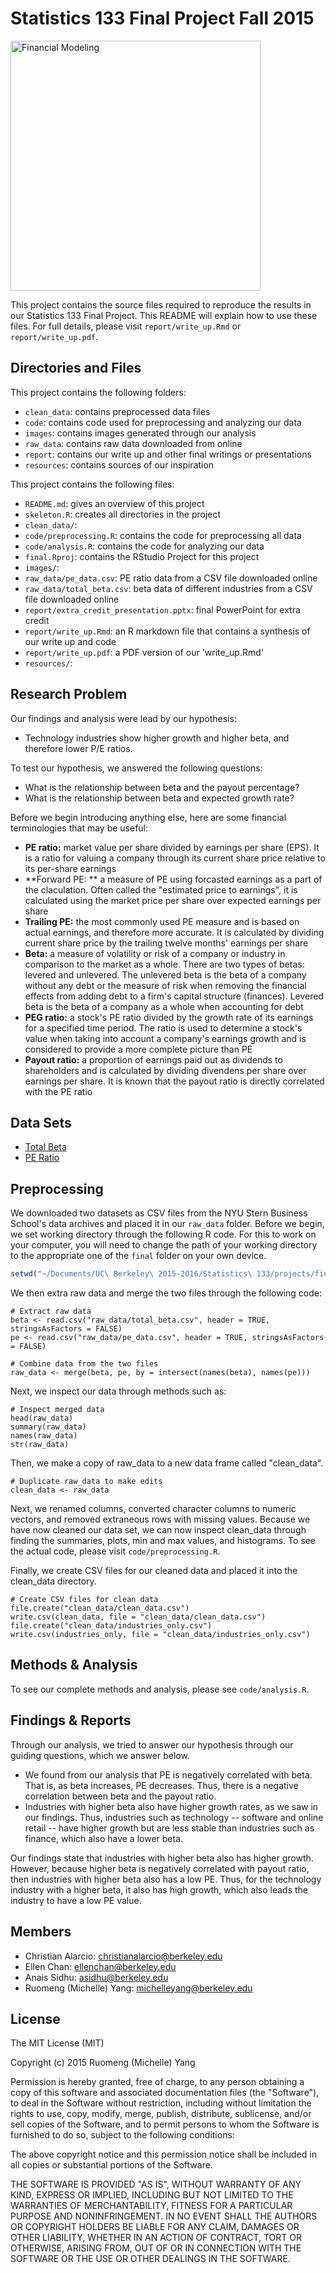 # Statistics 133 Final Project Fall 2015

<img src="http://www.hpcwire.com/wp-content/uploads/2011/02/financialmodeling.jpg" alt="Financial Modeling" height="400"/>

This project contains the source files required to reproduce the results in our Statistics 133 Final Project. This README will explain how to use these files. For full details, please visit `report/write_up.Rmd` or `report/write_up.pdf`.

## Directories and Files

This project contains the following folders:
- `clean_data`: contains preprocessed data files
- `code`: contains code used for preprocessing and analyzing our data
- `images`: contains images generated through our analysis
- `raw_data`: contains raw data downloaded from online
- `report`: contains our write up and other final writings or presentations
- `resources`: contains sources of our inspiration

This project contains the following files:
- `README.md`: gives an overview of this project
- `skeleton.R`: creates all directories in the project
- `clean_data/`:
- `code/preprocessing.R`: contains the code for preprocessing all data
- `code/analysis.R`: contains the code for analyzing our data
- `final.Rproj`: contains the RStudio Project for this project
- `images/`:
- `raw_data/pe_data.csv`: PE ratio data from a CSV file downloaded online
- `raw_data/total_beta.csv`: beta data of different industries from a CSV file downloaded online
- `report/extra_credit_presentation.pptx`: final PowerPoint for extra credit
- `report/write_up.Rmd`: an R markdown file that contains a synthesis of our write up and code
- `report/write_up.pdf`: a PDF version of our 'write_up.Rmd'
- `resources/`:

## Research Problem

Our findings and analysis were lead by our hypothesis:

- Technology industries show higher growth and higher beta, and therefore lower P/E ratios.

To test our hypothesis, we answered the following questions:

- What is the relationship between beta and the payout percentage?
- What is the relationship between beta and expected growth rate?

Before we begin introducing anything else, here are some financial terminologies that may be useful:

- **PE ratio:** market value per share divided by earnings per share (EPS). It is a ratio for valuing a company through its current share price relative to its per-share earnings
- **Forward PE: ** a measure of PE using forcasted earnings as a part of the claculation. Often called the "estimated price to earnings", it is calculated using the market price per share over expected earnings per share
- **Trailing PE:** the most commonly used PE measure and is based on actual earnings, and therefore more accurate. It is calculated by dividing current share price by the trailing twelve months' earnings per share
- **Beta:** a measure of volatility or risk of a company or industry in comparison to the market as a whole. There are two types of betas: levered and unlevered. The unlevered beta is the beta of a company without any debt or the measure of risk when removing the financial effects from adding debt to a firm's capital structure (finances). Levered beta is the beta of a company as a whole when accounting for debt
- **PEG ratio:** a stock's PE ratio divided by the growth rate of its earnings for a specified time period. The ratio is used to determine a stock's value when taking into account a company's earnings growth and is considered to provide a more complete picture than PE
- **Payout ratio:** a proportion of earnings paid out as dividends to shareholders and is calculated by dividing divendens per share over earnings per share. It is known that the payout ratio is directly correlated with the PE ratio

## Data Sets

- [Total Beta](http://people.stern.nyu.edu/adamodar/New_Home_Page/datafile/totalbeta.html/)
- [PE Ratio](http://people.stern.nyu.edu/adamodar/New_Home_Page/datafile/pedata.html/)

## Preprocessing

We downloaded two datasets as CSV files from the NYU Stern Business School's data archives and placed it in our `raw_data` folder. Before we begin, we set working directory through the following R code. For this to work on your computer, you will need to change the path of your working directory to the appropriate one of the `final` folder on your own device.

```r
setwd("~/Documents/UC\ Berkeley\ 2015-2016/Statistics\ 133/projects/final/")
```

We then extra raw data and merge the two files through the following code:

```{r}
# Extract raw data
beta <- read.csv("raw_data/total_beta.csv", header = TRUE,  stringsAsFactors = FALSE)
pe <- read.csv("raw_data/pe_data.csv", header = TRUE, stringsAsFactors = FALSE)

# Combine data from the two files
raw_data <- merge(beta, pe, by = intersect(names(beta), names(pe)))
```

Next, we inspect our data through methods such as:

```{r}
# Inspect merged data
head(raw_data)
summary(raw_data)
names(raw_data)
str(raw_data)
```

Then, we make a copy of raw_data to a new data frame called "clean_data".

```{r}
# Duplicate raw_data to make edits
clean_data <- raw_data
```

Next, we renamed columns, converted character columns to numeric vectors, and removed extraneous rows with missing values. Because we have now cleaned our data set, we can now inspect clean_data through finding the summaries, plots, min and max values, and histograms. To see the actual code, please visit `code/preprocessing.R`.

Finally, we create CSV files for our cleaned data and placed it into the clean_data directory.

```{r}
# Create CSV files for clean data
file.create("clean_data/clean_data.csv")
write.csv(clean_data, file = "clean_data/clean_data.csv")
file.create("clean_data/industries_only.csv")
write.csv(industries_only, file = "clean_data/industries_only.csv")
```

## Methods & Analysis

To see our complete methods and analysis, please see `code/analysis.R`.

## Findings & Reports

Through our analysis, we tried to answer our hypothesis through our guiding questions, which we answer below.

- We found from our analysis that PE is negatively correlated with beta. That is, as beta increases, PE decreases. Thus, there is a negative correlation between beta and the payout ratio.
- Industries with higher beta also have higher growth rates, as we saw in our findings. Thus, industries such as technology -- software and online retail -- have higher growth but are less stable than industries such as finance, which also have a lower beta.

Our findings state that industries with higher beta also has higher growth. However, because higher beta is negatively correlated with payout ratio, then industries with higher beta also has a low PE. Thus, for the technology industry with a higher beta, it also has high growth, which also leads the industry to have a low PE value.

## Members
- Christian Alarcio: <christianalarcio@berkeley.edu>
- Ellen Chan: <ellenchan@berkeley.edu>
- Anais Sidhu: <asidhu@berkeley.edu>
- Ruomeng (Michelle) Yang: <michelleyang@berkeley.edu>

## License

The MIT License (MIT)

Copyright (c) 2015 Ruomeng (Michelle) Yang

Permission is hereby granted, free of charge, to any person obtaining a copy
of this software and associated documentation files (the "Software"), to deal
in the Software without restriction, including without limitation the rights
to use, copy, modify, merge, publish, distribute, sublicense, and/or sell
copies of the Software, and to permit persons to whom the Software is
furnished to do so, subject to the following conditions:

The above copyright notice and this permission notice shall be included in all
copies or substantial portions of the Software.

THE SOFTWARE IS PROVIDED "AS IS", WITHOUT WARRANTY OF ANY KIND, EXPRESS OR
IMPLIED, INCLUDING BUT NOT LIMITED TO THE WARRANTIES OF MERCHANTABILITY,
FITNESS FOR A PARTICULAR PURPOSE AND NONINFRINGEMENT. IN NO EVENT SHALL THE
AUTHORS OR COPYRIGHT HOLDERS BE LIABLE FOR ANY CLAIM, DAMAGES OR OTHER
LIABILITY, WHETHER IN AN ACTION OF CONTRACT, TORT OR OTHERWISE, ARISING FROM,
OUT OF OR IN CONNECTION WITH THE SOFTWARE OR THE USE OR OTHER DEALINGS IN THE
SOFTWARE.
